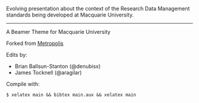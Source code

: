 Evolving presentation about the context of the Research Data Management standards being developed at Macquarie University.

---

A Beamer Theme for Macquarie University

Forked from [Metropolis](https://github.com/matze/mtheme)

Edits by:

* Brian Ballsun-Stanton (@denubisx)
* James Tocknell (@aragilar)

Compile with:

~~~
$ xelatex main && bibtex main.aux && xelatex main
~~~
